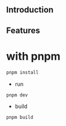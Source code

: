 <!--
 * @Author: dingyuwen ding_yuwen@163.com
 * @Date: 2022-11-28 15:12:42
 * @LastEditTime: 2022-11-29 20:57:19
 * @LastEditors: dingyuwen ding_yuwen@163.com
 * @Description: 
-->
## Introduction

## Features

# with pnpm

```bash
pnpm install
```
- run

```bash
pnpm dev
```

- build

```bash
pnpm build
```
